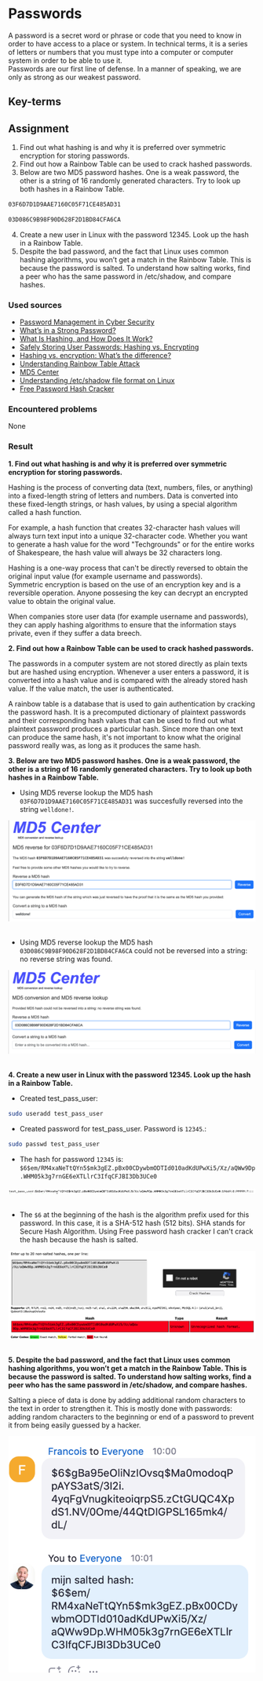 # Passwords
A password is a secret word or phrase or code that you need to know in order to have access to a place or system. In technical terms, it is a series of letters or numbers that you must type into a computer or computer system in order to be able to use it.  
Passwords are our first line of defense. In a manner of speaking, we are only as strong as our weakest password.


## Key-terms


## Assignment
1. Find out what hashing is and why it is preferred over symmetric encryption for storing passwords.
2. Find out how a Rainbow Table can be used to crack hashed passwords.
3. Below are two MD5 password hashes. One is a weak password, the other is a string of 16 randomly generated characters. Try to look up both hashes in a Rainbow Table.

```bash
03F6D7D1D9AAE7160C05F71CE485AD31
```

```bash
03D086C9B98F90D628F2D1BD84CFA6CA
```

4. Create a new user in Linux with the password 12345. Look up the hash in a Rainbow Table.
5. Despite the bad password, and the fact that Linux uses common hashing algorithms, you won’t get a match in the Rainbow Table. This is because the password is salted. To understand how salting works, find a peer who has the same password in /etc/shadow, and compare hashes.

### Used sources
- [Password Management in Cyber Security](https://www.geeksforgeeks.org/password-management-in-cyber-security/)
- [What’s in a Strong Password?](https://www.csum.edu/it/media/what-is-in-a-good-password.pdf)
- [What Is Hashing, and How Does It Work?](https://www.codecademy.com/resources/blog/what-is-hashing/)
- [Safely Storing User Passwords: Hashing vs. Encrypting](https://www.darkreading.com/risk/safely-storing-user-passwords-hashing-vs-encrypting)
- [Hashing vs. encryption: What’s the difference?](https://nordvpn.com/blog/hashing-vs-encryption/)
- [Understanding Rainbow Table Attack](https://www.geeksforgeeks.org/understanding-rainbow-table-attack/)
- [MD5 Center](https://md5.gromweb.com/)
- [Understanding /etc/shadow file format on Linux](https://www.cyberciti.biz/faq/understanding-etcshadow-file/)
- [Free Password Hash Cracker](https://crackstation.net/)

### Encountered problems
None

### Result
**1. Find out what hashing is and why it is preferred over symmetric encryption for storing passwords.**

Hashing is the process of converting data (text, numbers, files, or anything) into a fixed-length string of letters and numbers. Data is converted into these fixed-length strings, or hash values, by using a special algorithm called a hash function. 

For example, a hash function that creates 32-character hash values will always turn text input into a unique 32-character code. Whether you want to generate a hash value for the word "Techgrounds" or for the entire works of Shakespeare, the hash value will always be 32 characters long.

Hashing is a one-way process that can't be directly reversed to obtain the original input value (for example username and passwords).  
Symmetric encryption is based on the use of an encryption key and is a reversible operation. Anyone possesing the key can decrypt an encrypted value to obtain the original value. 

When companies store user data (for example username and passwords), they can apply hashing algorithms to ensure that the information stays private, even if they suffer a data breech.

**2. Find out how a Rainbow Table can be used to crack hashed passwords.**

The passwords in a computer system are not stored directly as plain texts but are hashed using encryption. Whenever a user enters a password, it is converted into a hash value and is compared with the already stored hash value. If the value match, the user is authenticated.

A rainbow table is a database that is used to gain authentication by cracking the password hash. It is a precomputed dictionary of plaintext passwords and their corresponding hash values that can be used to find out what plaintext password produces a particular hash. Since more than one text can produce the same hash, it's not important to know what the original password really was, as long as it produces the same hash.

**3. Below are two MD5 password hashes. One is a weak password, the other is a string of 16 randomly generated characters. Try to look up both hashes in a Rainbow Table.**

- Using MD5 reverse lookup the MD5 hash `03F6D7D1D9AAE7160C05F71CE485AD31` was succesfully reversed into the string `welldone!`.

![md5 reverse lookup](/03_Security/images/04_passwords3-1.png)<br><br>

- Using MD5 reverse lookup the MD5 hash `03D086C9B98F90D628F2D1BD84CFA6CA` could not be reversed into a string: no reverse string was found.

![md5 reverse lookup](/03_Security/images/04_passwords3-2.png)<br><br>

**4. Create a new user in Linux with the password 12345. Look up the hash in a Rainbow Table.**

- Created test_pass_user:

```bash
sudo useradd test_pass_user
```

- Created password for test_pass_user. Password is `12345`.:

```bash
sudo passwd test_pass_user
```

- The hash for password `12345` is:  
`$6$em/RM4xaNeTtQYn5$mk3gEZ.pBx00CDywbmODTId010adKdUPwXi5/Xz/aQWw9Dp.WHM05k3g7rnGE6eXTLlrC3IfqCFJBI3Db3UCe0`

![hash](/03_Security/images/04_passwords4-1.png)<br><br>

- The `$6` at the beginning of the hash is the algorithm prefix used for this password. In this case, it is a SHA-512 hash (512 bits). SHA stands for Secure Hash Algorithm. Using Free password hash cracker I can't crack the hash because the hash is salted.

![hash lookup](/03_Security/images/04_passwords4-2.png)<br><br>

**5. Despite the bad password, and the fact that Linux uses common hashing algorithms, you won’t get a match in the Rainbow Table. This is because the password is salted. To understand how salting works, find a peer who has the same password in /etc/shadow, and compare hashes.**

Salting a piece of data is done by adding additional random characters to the text in order to strengthen it. This is mostly done with passwords: adding random characters to the beginning or end of a password to prevent it from being easily guessed by a hacker.

![salted hash comparison from same password 12345](/03_Security/images/04_passwords5.png)<br><br>